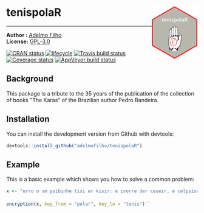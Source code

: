 # tenispolaR <img src="man/figures/logo.png" align="right" height=140/>


---------------

**Author :** [Adelmo Filho](http://adelmofilho.github.io/)<br/>
**License:** [GPL-3.0](https://opensource.org/licenses/GPL-3.0)

[![CRAN status](https://www.r-pkg.org/badges/version/tenispolaR)](https://cran.r-project.org/package=tenispolaR)
[![lifecycle](https://img.shields.io/badge/lifecycle-experimental-orange.svg)](https://www.tidyverse.org/lifecycle/#experimental)
[![Travis build status](https://travis-ci.org/adelmofilho/tenispolaR.svg?branch=master)](https://travis-ci.org/adelmofilho/tenispolaR)
[![Coverage status](https://codecov.io/gh/adelmofilho/tenispolaR/branch/master/graph/badge.svg)](https://codecov.io/github/adelmofilho/tenispolaR?branch=master)
[![AppVeyor build status](https://ci.appveyor.com/api/projects/status/github/adelmofilho/tenispolaR?branch=master&svg=true)](https://ci.appveyor.com/project/adelmofilho/tenispolaR)


## Background

This package is a tribute to the 35 years of the publication of the collection of books "The Karas" of the Brazilian author Pedro Bandeira.

## Installation

You can install the development version from Github with devtools:

``` r
devtools::install_github("adelmofilho/tenispolaR")
```

## Example

This is a basic example which shows you how to solve a common problem:

``` r
x <- "orro o um psibinhe tisi er kisir: e ivorre der ceseir, e celpsisae der cisopir!"

encryption(x, key_from = "polar", key_to = "tenis")``

